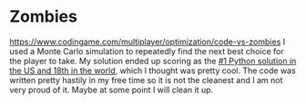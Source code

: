 # Zombies
https://www.codingame.com/multiplayer/optimization/code-vs-zombies
I used a Monte Carlo simulation to repeatedly find the next best choice for the player to take. 
My solution ended up scoring as the [#1 Python solution in the US and 18th in the world](https://www.codingame.com/multiplayer/optimization/code-vs-zombies/leaderboard), which I thought was pretty cool. The code was written pretty hastily in my free time so it is not the cleanest and I am not very proud of it. Maybe at some point I will clean it up.
